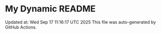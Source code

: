 # My Dynamic README
Updated at: Wed Sep 17 11:16:17 UTC 2025
This file was auto-generated by GitHub Actions.
